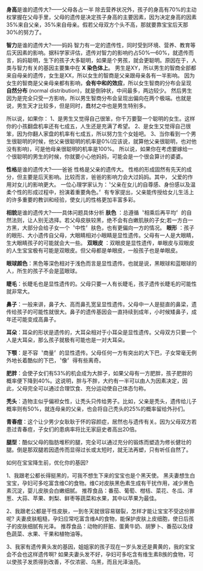 **身高**是谁的遗传大?——父母各占一半
除去营养状况外，孩子的身高有70%的主动权掌握在父母手里，父母的遗传是决定孩子身高的主要因素，因为决定身高的因素35%来自父亲，35%来自母亲。假若父母双方个头不高，那就要靠宝宝后天那30%的努力了。
 
**智力**是谁的遗传大?——妈妈
智力有一定的遗传性，同时受到环境、营养、教育等后天因素的影响。据科学家评估，遗传对智力的影响约占50%—60%，就遗传而言，妈妈聪明，生下的孩子大多聪明，如果是个男孩，就会更聪明。原因在于，人类与智力有关的基因主要集中在 **X 染色体上**。
男生是XY，所以男生的智商全部都来自母亲的遗传，女生是XX，所以女生的智商是父亲跟母亲各有一半影响。
因为女生的智商是父亲母亲都有影响，**会有中和的效应**，所以女生智商的分布会呈现 **自然分布** (normal distribution)，就是倒钟状，中间最多，两边较少。
然后男生因为是完全只受一方影响，所以男生智商分布会呈现出偏向在两个极端。也就是说，男生天才比较多，但是同时，蠢材之中也是男生特别多。
 
所以说，如果你：
1、是男生又觉得自己很笨，你千万要娶一个聪明的女生。这样你的小孩翻盘机率还有七成五，人生还是充满了希望。
2、是女生又觉得自己很笨，因为你翻人家盘的机率有七成五，所以努力生个女娃吧。
3、当你看到一个男生很聪明的时候，他父亲很聪明的机率是0%(应该说，就算他父亲很聪明，也对他没有影响)，可是他母亲很聪明的机率是100%。
所以说，如果你在考虑要嫁给一个很聪明的男生的时候，你就要小心他妈妈，可能会是一个很会算计的婆婆。


**性格**是谁的遗传大?——爸爸
性格是父亲的遗传大。 性格的形成固然有先天的成分，但主要是后天影响。比较而言，爸爸的影响力会大过妈妈。其中， 父爱的作用对女儿的影响更大。 一位心理学家认为：〝父亲在女儿的自尊感、身份感以及温柔个性的形成过程中，扮演着重要角色。〞有专家提出，父亲能传授给女儿生活上的许多重要的教训和经验，使女儿的性格更加丰富多彩。
 
**相貌**是谁的遗传大?——具体问题具体分析
**肤色** ：总遵循〝相乘后再平均〞的自然法则，让人别无选择。若父母皮肤较黑，绝不会有白嫩肌肤的子女;若一方白一方黑，大部分会给子女一个〝中性〞肤色，也有更偏向一方的情况。
**眼形** ：孩子的眼形、大小遗传自父母，大眼睛相对小眼睛是显性遗传。父母有一人是大眼睛，生大眼睛孩子的可能就会大一些。
**双眼皮** ：双眼皮是显性遗传，单眼皮与双眼皮的人生宝宝极有可能是双眼皮。但父母都是单眼皮，一般孩子也是单眼皮。
 
**眼球颜色**：黑色等深色相对于浅色而言是显性遗传。也就是说，黑眼球和蓝眼球的人，所生的孩子不会是蓝眼球。
 
**睫毛**：长睫毛也是显性遗传的。父母只要一人有长睫毛，孩子遗传长睫毛的可能性就非常大。
 
**鼻子**：一般来讲，鼻子大、高而鼻孔宽呈显性遗传。父母中一人是挺直的鼻梁，遗传给孩子的可能性就很大。鼻子的遗传基因会一直持续到成年，小时候矮鼻子，成年还可能变成高鼻子。
 
**耳朵**：耳朵的形状是遗传的，大耳朵相对于小耳朵是显性遗传。父母双方只要一个人是大耳朵，那么孩子就极有可能也是一对大耳朵。
 
**下颚**：是不容〝商量〞的显性遗传。父母任何一方有突出的大下巴，子女常毫无例外地长着酷似的下巴，〝像〞得有些离奇。
 
**肥胖**：会使子女们有53%的机会成为大胖子，如果父母有一方肥胖，孩子肥胖的概率便下降到40%。这说明，胖与不胖，大约有一半可以由人为因素决定，因此，父母完全可以通过合理饮食、充分运动使自己体态匀称。
 
**秃头**：造物主似乎偏袒女性，让秃头只传给男子。比如，父亲是秃头，遗传给儿子概率则有50%，就连母亲的父亲，也会将自己秃头的25%的概率留给外孙们。
 
**青春痘**：这个让少男少女耿耿于怀的容颜症，居然也与遗传有关。因为父母双方若患过青春痘，子女们的患病率将比无家庭史者高出20倍。
 
**腿型**：酷似父母的脂肪堆积的腿，完全可以通过充分的锻炼而塑造为修长健壮的腿。倒是那双腿若因遗传而显得过长或太短时，就无法再塑，只有听任自然了。


如何在宝宝降生前，优化你的基因?
 
1、我跟老公都长得挺黑的，可我不想生下来的宝宝也是个黑天使。
黑夫妻想生白宝宝，孕妇可多吃富含维C的食物。维C对皮肤黑色素生成有干扰作用，减少黑色素沉淀，婴儿皮肤会白嫩细腻。
推荐食品：番茄、葡萄、柑桔、菜花、冬瓜、洋葱、大蒜、苹果、刺梨、鲜枣等蔬菜和水果，其中以苹果为最佳。


2、我跟老公都是干性皮肤，一到冬天就很容易皲裂，怎样才能让宝宝不受这份罪呢?
夫妻皮肤粗糙，孕妇应常吃富含维A的食物，能保护皮肤上皮细胞，使日后孩子的皮肤细腻有光泽。
推荐食品：动物的肝脏、蛋黄牛奶、胡箩卜、番茄以及绿色蔬菜、水果、干果和植物油等。
 
3、我家有遗传黄头发的基因，姐姐家的孩子现在一岁头发还是黄黄的，我的宝宝会不会也这样遗传啊?
如果夫妻头发不好，孕妇可多吃含有维生素B族的食物，可以使孩子发质得到改善，不仅浓密、乌黑，而且光泽油亮。